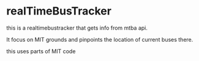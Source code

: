 # realTimeBusTracker

this is a realtimebustracker that gets info from mtba api.

It focus on MIT grounds and pinpoints the location of current buses there.

this uses parts of MIT code
